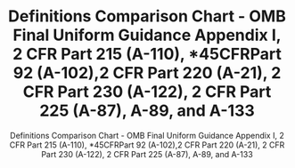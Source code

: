 ---
layout: resources-landing
title: "Definitions Comparison Chart - OMB Final Uniform Guidance Appendix I, 2 CFR Part 215 (A-110), *45CFRPart 92 (A-102),2 CFR Part 220 (A-21), 2 CFR Part 230 (A-122), 2 CFR Part 225 (A-87), A-89, and A-133"
subtitle: "Definitions Comparison Chart - OMB Final Uniform Guidance Appendix I, 2 CFR Part 215 (A-110), *45CFRPart 92 (A-102),2 CFR Part 220 (A-21), 2 CFR Part 230 (A-122), 2 CFR Part 225 (A-87), A-89, and A-133"
external_link: https://obamawhitehouse.archives.gov/sites/default/files/omb/fedreg/2013/uniform-guidance-definitions-text-comparison.pdf
filters: federal-financial-assistance uniform-guidance guidance omb 2013
---